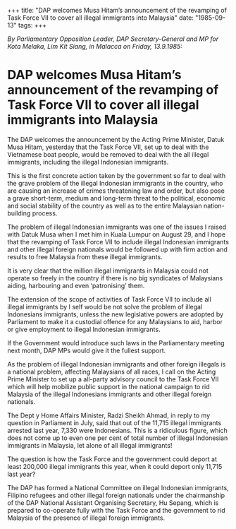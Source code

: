 +++ 
title: "DAP welcomes Musa Hitam’s announcement of the revamping of Task Force VII to cover all illegal immigrants into Malaysia"
date: "1985-09-13"
tags:
+++

_By Parliamentary Opposition Leader, DAP Secretary-General and MP for Kota Melaka, Lim Kit Siang, in Malacca on Friday, 13.9.1985:_

# DAP welcomes Musa Hitam’s announcement of the revamping of Task Force VII to cover all illegal immigrants into Malaysia

The DAP welcomes the announcement by the Acting Prime Minister, Datuk Musa Hitam, yesterday that the Task Force VII, set up to deal with the Vietnamese boat people, would be removed to deal with the all illegal immigrants, including the illegal Indonesian immigrants.</u>

This is the first concrete action taken by the government so far to deal with the grave problem of the illegal Indonesian immigrants in the country, who are causing an increase of crimes threatening law and order, but also pose a grave short-term, medium and long-term threat to the political, economic and social stability of the country as well as to the entire Malaysian nation-building process.

The problem of illegal Indonesian immigrants was one of the issues I raised with Datuk Musa when I met him in Kuala Lumpur on August 29, and I hope that the revamping of Task Force VII to include illegal Indonesian immigrants and other illegal foreign nationals would be followed up with firm action and results to free Malaysia from these illegal immigrants.

It is very clear that the million illegal immigrants in Malaysia could not operate so freely in the country if there is no big syndicates of Malaysians aiding, harbouring and even ‘patronising’ them.

The extension of the scope of activities of Task Force VII to include all illegal immigrants by I self would be not solve the problem of illegal Indonesians immigrants, unless the new legislative powers are adopted by Parliament to make it a custodial offence for any Malaysians to aid, harbor or give employment to illegal  Indonesian immigrants.

If the Government would introduce such laws in the Parliamentary meeting next month, DAP MPs would give it the fullest support.

As the problem of illegal Indonesian immigrants and other foreign illegals is a national problem, affecting Malaysians of all races, I call on the Acting Prime Minister to set up a all-party advisory council to  the Task Force VII which will help mobilize public support in the national campaign to rid Malaysia of the illegal Indonesians immigrants and other illegal foreign nationals.

The Dept y Home Affairs Minister, Radzi Sheikh Ahmad, in reply to my question in Parliament in July, said that out of the 11,715 illegal immigrants arrested last year, 7,330 were Indonesians. This is a ridiculous figure, which does not  come up to even one per cent of total number of illegal Indonesian immigrants in Malaysia, let alone of all illegal immigrants!

The question is how the Task Force and the government  could deport at least 200,000 illegal immigrants this year, when it could deport only 11,715 last year?

The DAP has formed a National Committee on illegal Indonesian immigrants, Filipino refugees and other illegal foreign nationals under the chairmanship of the DAP National Assistant Organising Secretary, Hu Sepang, which  is prepared to co-operate fully with the Task Force and the government to rid Malaysia of the presence of illegal foreign immigrants.
 
